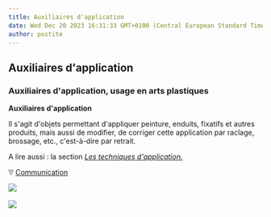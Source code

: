 ```yaml
---
title: Auxiliaires d'application
date: Wed Dec 20 2023 16:31:33 GMT+0100 (Central European Standard Time)
author: postite
---
```


## Auxiliaires d'application
### Auxiliaires d'application, usage en arts plastiques
 **Auxiliaires d'application**

Il s'agit d'objets permettant d'appliquer peinture, enduits, fixatifs et autres produits, mais aussi de modifier, de corriger cette application par raclage, brossage, etc., c'est-à-dire par retrait.

A lire aussi : la section _[Les techniques d'application.](techniquesdappli.html)_



![](images/flechebas.gif) [Communication](http://www.artrealite.com/annonceurs.htm) 

[![](https://cbonvin.fr/sites/regie.artrealite.com/visuels/campagne1.png)](index-2.html#20131014)

![](https://cbonvin.fr/sites/regie.artrealite.com/visuels/campagne2.png)